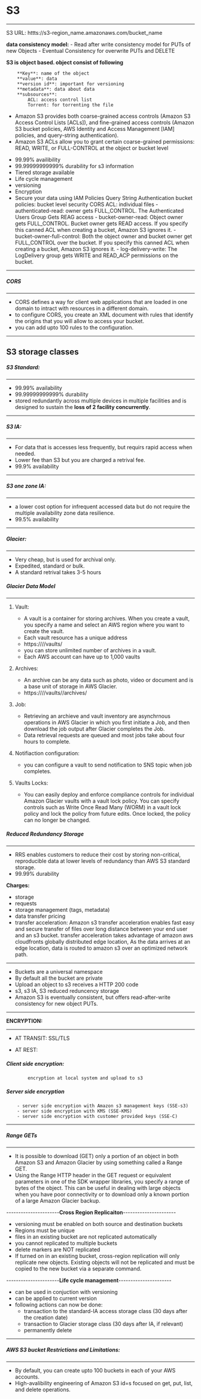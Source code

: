 # S3
---
S3 URL: httts://s3-region_name.amazonaws.com/bucket_name

**data consistency model:**
	- Read after write consistency model for PUTs of new Objects
	- Eventual Consistency for overwrite PUTs and DELETE

**S3 is object based. object consist of following**

		**Key**: name of the object
		**value**: data
		**version id**: important for versioning
		**metadata**: data about data
		**subsources**:
			ACL: access control list
			Torrent: for torrenting the file

* Amazon S3 provides both coarse-grained access controls (Amazon S3 Access Control Lists [ACLs]), and fine-grained access controls (Amazon S3 bucket policies, AWS Identity and Access Management [IAM] policies, and query-string authentication).
* Amazon S3 ACLs allow you to grant certain coarse-grained permissions: READ, WRITE, or FULL-CONTROL at the object or bucket level

- 99.99% availibility
- 99.99999999999% durability for s3 information
- Tiered storage available
- Life cycle management
- versioning
- Encryption
- Secure your data using 
	IAM Policies
	Query String Authentication
	bucket policies: bucket level security
	CORS
	ACL: individual files
		- authenticated-read: owner gets FULL_CONTROL. The Authenticated Users Group Gets REAG access
		- bucket-owner-read: Object owner gets FULL_CONTROL. Bucket owner gets READ access. If you specify this canned ACL when creating a bucket, Amazon S3 ignores it.
		- bucket-owner-full-control: Both the object owner and bucket owner get FULL_CONTROL over the bucket. If you specify this canned ACL when creating a bucket, Amazon S3 ignores it.
		- log-delivery-write: The LogDelivery group gets WRITE and READ_ACP permissions on the bucket.

---

##### CORS
---
- CORS defines a way for client web applications that are loaded in one domain to intract with resources in a different domain.
- to configure CORS, you create an XML document with rules that identify the origins that you will allow to access your bucket.
- you can add upto 100 rules to the configuration.


---------------------------
S3 storage classes
---------------------------

##### S3 Standard:
------------
* 99.99% availability
* 99.99999999999% durability
* stored redundantly across multiple devices in multiple facilities and is designed to sustain the **loss of 2 facility concurrently**.

---
##### S3 IA:
------------
* For data that is accesses less frequently, but requirs rapid access when needed.
* Lower fee than S3 but you are charged a retrival fee.
* 99.9% availability

----
##### S3 one zone IA:
--------------
* a lower cost option for infrequent accessed data but do not require the multiple availability zone data resilience.
* 99.5% availability

---
##### Glacier:
--------
- Very cheap, but is used for archival only.
- Expedited, standard or bulk.
- A standard retrival takes 3-5 hours

##### Glacier Data Model
---

1. Vault:
	- A vault is a container for storing archives. When you create a vault, you specify a name and select an AWS region where you want to create the vault.
	- Each vault resource has a unique address
	- https://<region-specific endpoint>/<account id>/vaults/<vaultname>
	- you can store unlimited number of archives in a vault.
	- Each AWS account can have up to 1,000 vaults

2. Archives:
	- An archive can be any data such as photo, video or document and is a base unit of storage in AWS Glacier.
	- https://<region-specific endpoint>/<account id>/vaults/<vaultname>/archives/<archive-id>

3. Job:
	- Retrieving an archieve and vault inventory are asynchrnous operations in AWS Glacier in which you first initiate a Job, and then download the job output after Glacier completes the Job.
	- Data retrieval requests are queued and most jobs take about four hours to complete.

4. Notifiaction configuration:
	- you can configure a vault to send notification to SNS topic when job completes.
5. Vaults Locks:
	- You can easily deploy and enforce compliance controls for individual Amazon Glacier vaults with a vault lock policy. You can specify controls such as Write Once Read Many (WORM) in a vault lock policy and lock the policy from future edits. Once locked, the policy can no longer be changed.


##### Reduced Redundancy Storage
---
- RRS enables customers to reduce their cost by storing non-critical, reproducible data at lower levels of redundancy than AWS S3 standard storage.
- 99.99% durability

**Charges:**
- 	storage
- 	requests
- 	storage management (tags, metadata)
- 	data transfer pricing
- 	transfer acceleration:
			Amazon s3 transfer acceleration enables fast easy and secure transfer of files over long distance between your end user and an s3 bucket.
	 		transfer acceleration takes advantage of amazon aws cloudfronts globally distributed edge location, As the data arrives at an edge location, data is routed to amazon s3 over an optimized network path.

-------------------------------------

- Buckets are a universal namespace
- By default all the bucket are private
- Upload an object to s3 receives a HTTP 200 code
- s3, s3 IA, S3 reduced reduncency storage
- Amazon S3 is eventually consistent, but offers read-after-write consistency for new object PUTs.
---
**ENCRYPTION:**

---
* AT TRANSIT:
	SSL/TLS

* AT REST:
##### Client side encryption: 
			encryption at local system and upload to s3
##### Server side encryption
		- server side encryption with Amazon s3 management keys (SSE-s3)
		- server side encryption with KMS (SSE-KMS)
		- server side encryption with customer provided keys (SSE-C)

--------------------------------------------------------
##### Range GETs
---
* It is possible to download (GET) only a portion of an object in both Amazon S3 and Amazon Glacier by using something called a Range GET.
* Using the Range HTTP header in the GET request or equivalent parameters in one of the SDK wrapper libraries, you specify a range of bytes of the object. This can be useful in dealing with large objects when you have poor connectivity or to download only a known portion of a large Amazon Glacier backup.

----------------------**Cross Region Replicaiton**----------------------

- versioning must be enabled on both source and destination buckets
- Regions must be unique
- files in an existing bucket are not replicated automatically
- you cannot replicated to multiple buckets
- delete markers are NOT replicated
- If turned on in an existing bucket, cross-region replication will only replicate new objects. Existing objects will not be replicated and must be copied to the new bucket via a separate command.

----------------------**Life cycle management**----------------------
- can be used in conjuction with versioning
- can be applied to current version
- following actions can now be done:
	- transaction to the standard-IA access storage class (30 days after the creation date)
	- transaction to Glacier storage class (30 days after IA, if relevant)
	- permanently delete
-----

##### AWS S3 bucket Restrictions and Limitations:
---

- By default, you can create upto 100 buckets in each of your AWS accounts.
- High-avalibility engineering of Amazon S3 id=s focused on get, put, list, and delete operations.